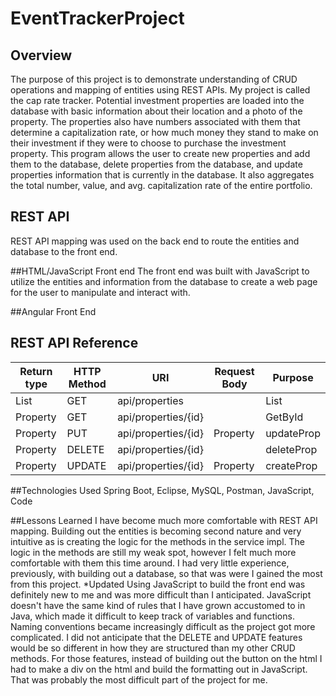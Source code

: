 # EventTrackerProject

## Overview
The purpose of this project is to demonstrate understanding of CRUD operations and mapping of entities using REST APIs. My project is called the cap rate tracker. Potential investment properties are loaded into the database with basic information about their location and a photo of the property. The properties also have numbers associated with them that determine a capitalization rate, or how much money they stand to make on their investment if they were to choose to purchase the investment property. This program allows the user to create new properties and add them to the database, delete properties from the database, and update properties information that is currently in the database. It also aggregates the total number, value, and avg. capitalization rate of the entire portfolio.

## REST API
REST API mapping was used on the back end to route the entities and database to the front end.

##HTML/JavaScript Front end
The front end was built with JavaScript to utilize the entities and information from the database to create a web page for the user to manipulate and interact with.

##Angular Front End

## REST API Reference
|Return type     | HTTP Method|      URI            | Request Body | Purpose   |
|----------------|------------|---------------------|--------------|-----------|
| List<Property> |    GET     | api/properties      |              |    List   |
|   Property     |    GET     | api/properties/{id} |              | GetById   |
|   Property     |    PUT     | api/properties/{id} |  Property    | updateProp|
|   Property     |   DELETE   | api/properties/{id} |              | deleteProp|
|   Property     |   UPDATE   | api/properties/{id} |  Property    | createProp|


##Technologies Used
Spring Boot, Eclipse, MySQL, Postman, JavaScript, Code

##Lessons Learned
I have become much more comfortable with REST API mapping. Building out the entities is becoming second nature and very intuitive as is creating the logic for the methods in the service impl. The logic in the methods are still my weak spot, however I felt much more comfortable with them this time around. I had very little experience, previously, with building out a database, so that was were I gained the most from this project. *Updated Using JavaScript to build the front end was definitely new to me and was more difficult than I anticipated. JavaScript doesn't have the same kind of rules that I have grown accustomed to in Java, which made it difficult to keep track of variables and functions. Naming conventions became increasingly difficult as the project got more complicated. I did not anticipate that the DELETE and UPDATE features would be so different in how they are structured than my other CRUD methods. For those features, instead of building out the button on the html I had to make a div on the html and build the formatting out in JavaScript. That was probably the most difficult part of the project for me.
